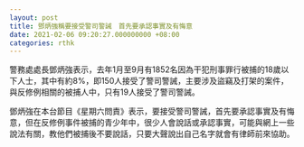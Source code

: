 ```yaml
---
layout: post
title: 鄧炳強稱要接受警司警誡　首先要承認事實及有悔意
date: 2021-02-06 09:20:27.000000000 +08:00
categories: rthk
---
```


警務處處長鄧炳強表示，去年1月至9月有1852名因為干犯刑事罪行被捕的18歲以下人士，其中有約8%，即150人接受了警司警誡，主要涉及盜竊及打架的案件，與反修例相關的被捕人中，只有19人接受了警司警誡。

鄧炳強在本台節目《星期六問責》表示，要接受警司警誡，首先要承認事實及有悔意，但在反修例事件被捕的青少年中，很少人會說話或承認事實，可能與網上一些說法有關，教他們被捕後不要說話，只要大聲說出自己名字就會有律師前來協助。
